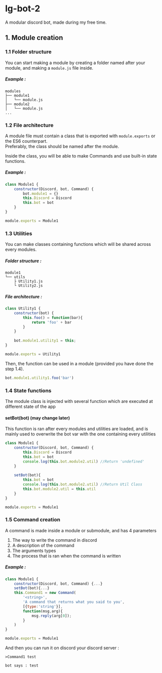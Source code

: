 # lg-bot-2
A modular discord bot, made during my free time. 

## 1. Module creation

### 1.1 Folder structure

You can start making a module by creating a folder named after your module, and making a `module.js` file inside.  

##### Example :
````
modules
├── module1
│   └── module.js
├── module2
│   └── module.js
...
`````

### 1.2 File architecture

A module file must contain a class that is exported with `module.exports` or the ES6 counterpart.  
Preferably, the class should be named after the module.  

Inside the class, you will be able to make Commands and use built-in state functions.

##### Example :
````javascript
class Module1 {
	constructor(Discord, bot, Command) {
    	bot.module1 = {}
    	this.Discord = Discord
        this.bot = bot
    }
}	

module.exports = Module1
````
### 1.3 Utilities

You can make classes containing functions which will be shared across every modules.

##### Folder structure :
`````
module1
└── utils
    ├ Utility1.js
    └ Utility2.js
`````
##### File architecture :
````javascript
class Utility1 {
	constructor(bot) {
    	this.foo() = function(bar){
        	return 'foo' + bar
        }
    }
    
    bot.module1.utility1 = this;
}

module.exports = Utility1
````

Then, the function can be used in a module (provided you have done the step 1.4).
````javascript
bot.module1.utility1.foo('bar')
````

### 1.4 State functions

The module class is injected with several function which are executed at different state of the app

#### setBot(bot) (may change later)

This function is ran after every modules and utilities are loaded, and is mainly used to overwrite the bot var with the one containing every utilities

````javascript
class Module1 {
	constructor(Discord, bot, Command) {
    	this.Discord = Discord
        this.bot = bot
        console.log(this.bot.module2.util) //Return 'undefined'
    }
    
    setBot(bot){
    	this.bot = bot
        console.log(this.bot.module2.util) //Return Util Class
        this.bot.module2.util = this.util
    }
}	

module.exports = Module1
````

### 1.5 Command creation

A command is made inside a module or submodule, and has 4 parameters
1. The way to write the command in discord
2. A description of the command
3. The arguments types
4. The process that is ran when the command is written

##### Example : 
````javascript
class Module1 {
	constructor(Discord, bot, Command) {...}
    setBot(bot){...}
    this.Command1 = new Command(
    	'<string>',
        'A command that returns what you said to you',
        [{type:'string'}],
        function(msg,arg){
        	msg.reply(arg[0]);
        }
    )
}	

module.exports = Module1
````

And then you can run it on discord your discord server : 
````
>Command1 test

bot says : test
````
